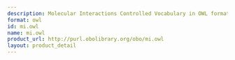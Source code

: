 ```yaml
---
description: Molecular Interactions Controlled Vocabulary in OWL format
format: owl
id: mi.owl
name: mi.owl
product_url: http://purl.obolibrary.org/obo/mi.owl
layout: product_detail
---
```

